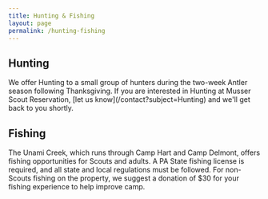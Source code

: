 ```yaml
---
title: Hunting & Fishing
layout: page
permalink: /hunting-fishing
---
```


<h2>Hunting</h2>
We offer Hunting to a small group of hunters during the two-week Antler season following Thanksgiving. If you are interested in Hunting at Musser Scout Reservation, [let us know](/contact?subject=Hunting) and we'll get back to you shortly.

<h2>Fishing</h2>
The Unami Creek, which runs through Camp Hart and Camp Delmont, offers fishing opportunities for Scouts and adults. A PA State fishing license is required, and all state and local regulations must be followed. For non-Scouts fishing on the property, we suggest a donation of &dollar;30 for your fishing experience to help improve camp.
